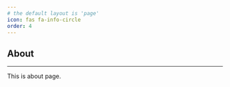 ```yaml
---
# the default layout is 'page'
icon: fas fa-info-circle
order: 4
---
```


## About
---
This is about page.
